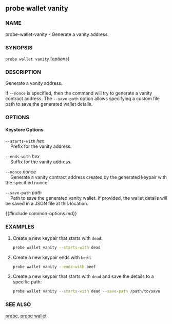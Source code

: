 ## probe wallet vanity

### NAME

probe-wallet-vanity - Generate a vanity address.

### SYNOPSIS

``probe wallet vanity`` [*options*]

### DESCRIPTION

Generate a vanity address.

If `--nonce` is specified, then the command will try to generate a vanity contract address. The `--save-path` option allows specifying a custom file path to save the generated wallet details.

### OPTIONS

#### Keystore Options

`--starts-with` *hex*  
&nbsp;&nbsp;&nbsp;&nbsp;Prefix for the vanity address.

`--ends-with` *hex*  
&nbsp;&nbsp;&nbsp;&nbsp;Suffix for the vanity address.

`--nonce` *nonce*  
&nbsp;&nbsp;&nbsp;&nbsp;Generate a vanity contract address created by the generated keypair with the specified nonce.

`--save-path` *path*  
&nbsp;&nbsp;&nbsp;&nbsp;Path to save the generated vanity wallet. If provided, the wallet details will be saved in a JSON file at this location.

{{#include common-options.md}}

### EXAMPLES

1. Create a new keypair that starts with `dead`:
    ```sh
    probe wallet vanity --starts-with dead
    ```

2. Create a new keypair ends with `beef`:
    ```sh
    probe wallet vanity --ends-with beef
    ```

3. Create a new keypair that starts with `dead` and save the details to a specific path:
    ```sh
    probe wallet vanity --starts-with dead --save-path /path/to/save
    ```

### SEE ALSO

[probe](./probe.md), [probe wallet](./probe-wallet.md)
